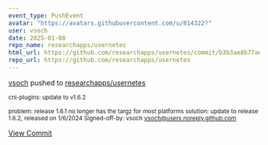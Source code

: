 ```yaml
---
event_type: PushEvent
avatar: "https://avatars.githubusercontent.com/u/814322?"
user: vsoch
date: 2025-01-08
repo_name: researchapps/usernetes
html_url: https://github.com/researchapps/usernetes/commit/b3b3ae8b77aeb80fc6e5780fe70583fa2e22bc8a
repo_url: https://github.com/researchapps/usernetes
---
```


<a href='https://github.com/vsoch' target='_blank'>vsoch</a> pushed to <a href='https://github.com/researchapps/usernetes' target='_blank'>researchapps/usernetes</a>

<small>cni-plugins: update to v1.6.2

problem: release 1.6.1 no longer has the targz for most platforms
solution: update to release 1.6.2, released on 1/6/2024
Signed-off-by: vsoch <vsoch@users.noreply.github.com></small>

<a href='https://github.com/researchapps/usernetes/commit/b3b3ae8b77aeb80fc6e5780fe70583fa2e22bc8a' target='_blank'>View Commit</a>